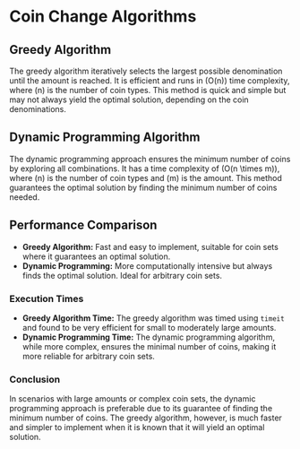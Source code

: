 # Coin Change Algorithms

## Greedy Algorithm

The greedy algorithm iteratively selects the largest possible denomination until the amount is reached. It is efficient and runs in \(O(n)\) time complexity, where \(n\) is the number of coin types. This method is quick and simple but may not always yield the optimal solution, depending on the coin denominations.

## Dynamic Programming Algorithm

The dynamic programming approach ensures the minimum number of coins by exploring all combinations. It has a time complexity of \(O(n \times m)\), where \(n\) is the number of coin types and \(m\) is the amount. This method guarantees the optimal solution by finding the minimum number of coins needed.

## Performance Comparison

- **Greedy Algorithm:** Fast and easy to implement, suitable for coin sets where it guarantees an optimal solution.
- **Dynamic Programming:** More computationally intensive but always finds the optimal solution. Ideal for arbitrary coin sets.

### Execution Times

- **Greedy Algorithm Time:** The greedy algorithm was timed using `timeit` and found to be very efficient for small to moderately large amounts.
- **Dynamic Programming Time:** The dynamic programming algorithm, while more complex, ensures the minimal number of coins, making it more reliable for arbitrary coin sets.

### Conclusion

In scenarios with large amounts or complex coin sets, the dynamic programming approach is preferable due to its guarantee of finding the minimum number of coins. The greedy algorithm, however, is much faster and simpler to implement when it is known that it will yield an optimal solution.
